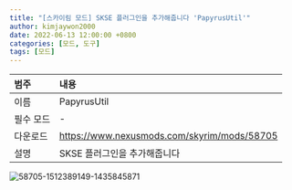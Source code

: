 ```yaml
---
title: "[스카이림 모드] SKSE 플러그인을 추가해줍니다 'PapyrusUtil'"
author: kimjaywon2000
date: 2022-06-13 12:00:00 +0800
categories: [모드, 도구]
tags: [모드]
---
```


| 범주             | 내용            |
|:----------------|:---------------|
| 이름             | PapyrusUtil  |
| 필수 모드         | -           |
| 다운로드          | <https://www.nexusmods.com/skyrim/mods/58705> |
| 설명             | SKSE 플러그인을 추가해줍니다  |

![58705-1512389149-1435845871](https://user-images.githubusercontent.com/76558033/173400178-94928ac5-2635-4440-8682-a70149de9d21.jpg)

